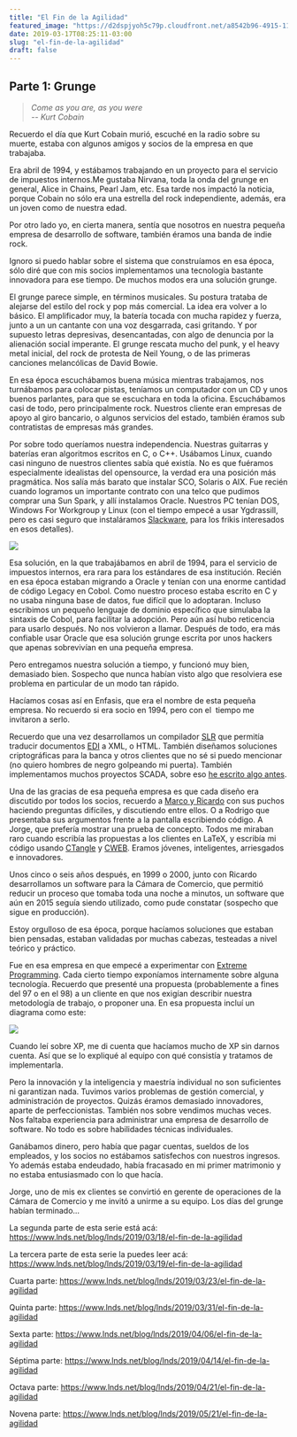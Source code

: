 ```yaml
---
title: "El Fin de la Agilidad"
featured_image: "https://d2dspjyoh5c79p.cloudfront.net/a8542b96-4915-11e9-8e69-21c4c306beae-aa9f18b7"
date: 2019-03-17T08:25:11-03:00
slug: "el-fin-de-la-agilidad"
draft: false
---
```


## Parte 1: Grunge

> *Come as you are, as you were\
> -- Kurt Cobain*

Recuerdo el día que Kurt Cobain murió, escuché en la radio sobre su
muerte, estaba con algunos amigos y socios de la empresa en que
trabajaba.

Era abril de 1994, y estábamos trabajando en un proyecto para el
servicio de impuestos internos.Me
gustaba Nirvana, toda la onda del grunge en general, Alice in Chains,
Pearl Jam, etc. Esa tarde nos
impactó la noticia, porque Cobain no sólo era una estrella del rock
independiente, además, era un joven como de nuestra edad.

Por otro lado yo, en cierta manera, sentía que nosotros en nuestra pequeña
empresa de desarrollo de software, también éramos una banda de indie
rock.

Ignoro si puedo hablar sobre el sistema que construíamos en esa época,
sólo diré que con mis socios implementamos una tecnología bastante
innovadora para ese tiempo. De muchos modos era una solución
grunge.

El grunge parece simple, en términos musicales. Su postura trataba de
alejarse del estilo del rock y pop más comercial. La idea era volver a
lo básico. El amplificador muy, la batería tocada con mucha rapidez y
fuerza, junto a un un cantante con una voz desgarrada, casi gritando. Y
por supuesto letras depresivas, desencantadas, con algo de denuncia por
la alienación social imperante. El grunge rescata mucho del punk, y el
heavy metal inicial, del rock de protesta de Neil Young, o de las
primeras canciones melancólicas de David Bowie. 

En esa época escuchábamos buena música mientras trabajamos, nos
turnábamos para colocar pistas, teníamos un computador con un CD y unos
buenos parlantes, para que se escuchara en toda la oficina. Escuchábamos
casi de todo, pero principalmente rock. Nuestros cliente eran empresas
de apoyo al giro bancario, o algunos servicios del estado, también
éramos sub contratistas de empresas más
grandes.

Por sobre todo queríamos nuestra independencia. Nuestras guitarras y
baterías eran algoritmos escritos en C, o C++. Usábamos Linux, cuando
casi ninguno de nuestros clientes sabía qué existía. No es que fuéramos
especialmente idealistas del opensource, la verdad era una posición más
pragmática. Nos salía más barato que instalar SCO, Solaris o AIX. Fue
recién cuando logramos un importante contrato con una telco que pudimos
comprar una Sun Spark, y allí instalamos Oracle. Nuestros PC tenían DOS,
Windows For Workgroup y Linux (con el tiempo empecé a usar Ygdrassill,
pero es casi seguro que instaláramos
[Slackware](http://www.slackware.com/), para los frikis interesados en
esos detalles).

![](https://d2dspjyoh5c79p.cloudfront.net/91213a19-4917-11e9-8e69-21c4c306beae-aa9f18b7)

Esa solución, en la que trabajábamos en abril de 1994, para el servicio
de impuestos internos, era rara para los estándares de esa institución.
Recién en esa época estaban migrando a Oracle y tenían con una enorme
cantidad de código Legacy en Cobol. Como nuestro proceso estaba escrito
en C y no usaba ninguna base de datos, fue difícil que lo adoptaran.
Incluso escribimos un pequeño lenguaje de dominio específico que
simulaba la sintaxis de Cobol, para facilitar la adopción. Pero aún así
hubo reticencia para usarlo después. No nos volvieron a llamar. Después
de todo, era más confiable usar Oracle que esa solución grunge escrita
por unos hackers que apenas sobrevivían en una pequeña
empresa. 

Pero entregamos nuestra solución a tiempo, y funcionó muy bien,
demasiado bien. Sospecho que nunca habían visto algo que resolviera ese
problema en particular de un modo tan
rápido.

Hacíamos cosas así en Enfasis, que era el nombre de esta pequeña
empresa. No recuerdo si era socio en 1994, pero con el  tiempo me
invitaron a serlo. 

Recuerdo que una vez desarrollamos un compilador [SLR](https://en.wikipedia.org/wiki/Simple_LR_parser) que permitía traducir documentos
[EDI](https://en.wikipedia.org/wiki/Electronic_data_interchange) a XML,
o HTML. También diseñamos soluciones criptográficas para la banca y
otros clientes que no sé si puedo mencionar (no quiero hombres de negro
golpeando mi puerta). También implementamos muchos proyectos SCADA,
sobre eso [he escrito algo antes](/blog/lnds/2010/08/21/historias-de-depuracion).

Una de las gracias de esa pequeña empresa es que cada diseño era
discutido por todos los socios, recuerdo a [Marco y Ricardo](/blog/lnds/2008/10/05/los-hackers-del-5-de-octubre) con sus puchos haciendo preguntas difíciles, y discutiendo entre ellos.
O a Rodrigo que presentaba sus argumentos frente a la pantalla
escribiendo código. A Jorge, que prefería mostrar una prueba de
concepto. Todos me miraban raro cuando escribía las propuestas a los
clientes en LaTeX, y escribía mi código usando
[CTangle](http://www.literateprogramming.com/cweb_download.html) y
[CWEB](http://www.literateprogramming.com/cweb_download.html).
Eramos jóvenes, inteligentes, arriesgados e innovadores.

Unos cinco o seis años después, en 1999 o 2000, junto con Ricardo
desarrollamos un software para la Cámara de Comercio, que permitió
reducir un proceso que tomaba toda una noche a minutos, un software que
aún en 2015 seguía siendo utilizado, como pude constatar (sospecho que
sigue en producción).

Estoy orgulloso de esa época, porque hacíamos soluciones que estaban
bien pensadas, estaban validadas por muchas cabezas, testeadas a nivel
teórico y práctico.

Fue en esa empresa en que empecé a experimentar con [Extreme Programming](https://www.extremeprogramming.org). Cada cierto tiempo
exponíamos internamente sobre alguna tecnología. Recuerdo que presenté
una propuesta (probablemente a fines del 97 o en el 98) a un cliente en
que nos exigían describir nuestra metodología de trabajo, o proponer
una. En esa propuesta incluí un diagrama como este:

![](https://d2dspjyoh5c79p.cloudfront.net/e911eeda-4918-11e9-8e69-21c4c306beae-aa9f18b7)

Cuando leí sobre XP, me di cuenta que hacíamos mucho de XP sin darnos
cuenta. Así que se lo expliqué al equipo con qué consistía y tratamos de
implementarla.

Pero la innovación y la inteligencia y maestría individual no son
suficientes ni garantizan nada. Tuvimos
varios problemas de gestión comercial, y administración de proyectos. Quizás éramos
demasiado innovadores, aparte de perfeccionistas. También nos sobre
vendimos muchas veces. Nos faltaba experiencia para administrar una
empresa de desarrollo de software. No todo es sobre habilidades técnicas
individuales.

Ganábamos dinero, pero había que pagar cuentas, sueldos de los
empleados, y los socios no estábamos satisfechos con nuestros ingresos.
Yo además estaba endeudado, había fracasado en mi primer matrimonio y no
estaba entusiasmado con lo que
hacía. 

Jorge, uno de mis ex clientes se convirtió en gerente de operaciones de
la Cámara de Comercio y me invitó a unirme a su equipo. Los días del
grunge habían terminado\...

La segunda parte de esta serie está
acá: <https://www.lnds.net/blog/lnds/2019/03/18/el-fin-de-la-agilidad>

La tercera parte de esta serie la puedes leer
acá: <https://www.lnds.net/blog/lnds/2019/03/19/el-fin-de-la-agilidad>

Cuarta parte: <https://www.lnds.net/blog/lnds/2019/03/23/el-fin-de-la-agilidad>

Quinta parte: <https://www.lnds.net/blog/lnds/2019/03/31/el-fin-de-la-agilidad>

Sexta parte: <https://www.lnds.net/blog/lnds/2019/04/06/el-fin-de-la-agilidad>

Séptima parte: <https://www.lnds.net/blog/lnds/2019/04/14/el-fin-de-la-agilidad>

Octava parte: <https://www.lnds.net/blog/lnds/2019/04/21/el-fin-de-la-agilidad>

Novena parte: <https://www.lnds.net/blog/lnds/2019/05/21/el-fin-de-la-agilidad>

